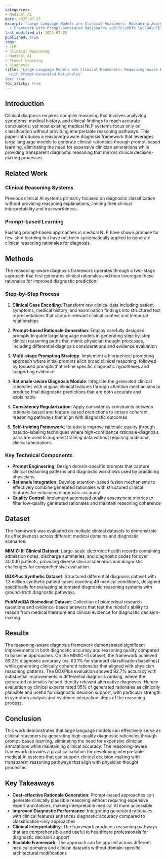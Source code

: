 ```yaml
---
categories:
- Medical AI
date: 2025-07-25
excerpt: "Large Language Models are Clinical Reasoners: Reasoning-Aware Diagnosis\
  \ Framework with Prompt-Generated Rationales \uB17C\uBB38 \uC694\uC57D"
last_modified_at: 2025-07-25
published: true
tags:
- LLM
- Clinical Reasoning
- Medical AI
- Prompt Learning
- Diagnosis
title: 'Large Language Models are Clinical Reasoners: Reasoning-Aware Diagnosis Framework
  with Prompt-Generated Rationales'
toc: true
toc_sticky: true
---
```


## Introduction

Clinical diagnosis requires complex reasoning that involves analyzing symptoms, medical history, and clinical findings to reach accurate conclusions, yet most existing medical NLP systems focus only on classification without providing interpretable reasoning pathways. This paper introduces a reasoning-aware diagnosis framework that leverages large language models to generate clinical rationales through prompt-based learning, eliminating the need for expensive clinician annotations while providing transparent diagnostic reasoning that mirrors clinical decision-making processes.

## Related Work 

### Clinical Reasoning Systems

Previous clinical AI systems primarily focused on diagnostic classification without providing reasoning explanations, limiting their clinical interpretability and trustworthiness.

### Prompt-based Learning

Existing prompt-based approaches in medical NLP have shown promise for few-shot learning but have not been systematically applied to generate clinical reasoning rationales for diagnosis.

## Methods

The reasoning-aware diagnosis framework operates through a two-stage approach that first generates clinical rationales and then leverages these rationales for improved diagnostic prediction:

### Step-by-Step Process

1. **Clinical Case Encoding**: Transform raw clinical data including patient symptoms, medical history, and examination findings into structured text representations that capture relevant clinical context and temporal relationships

2. **Prompt-based Rationale Generation**: Employ carefully designed prompts to guide large language models in generating step-by-step clinical reasoning paths that mimic physician thought processes, including differential diagnosis considerations and evidence evaluation

3. **Multi-stage Prompting Strategy**: Implement a hierarchical prompting approach where initial prompts elicit broad clinical reasoning, followed by focused prompts that refine specific diagnostic hypotheses and supporting evidence

4. **Rationale-aware Diagnosis Module**: Integrate the generated clinical rationales with original clinical features through attention mechanisms to produce final diagnostic predictions that are both accurate and explainable

5. **Consistency Regularization**: Apply consistency constraints between rationale-based and feature-based predictions to ensure coherent reasoning pathways that align with diagnostic outcomes

6. **Self-training Framework**: Iteratively improve rationale quality through pseudo-labeling techniques where high-confidence rationale-diagnosis pairs are used to augment training data without requiring additional clinical annotations


### Key Technical Components

- **Prompt Engineering**: Design domain-specific prompts that capture clinical reasoning patterns and diagnostic workflows used by practicing physicians
- **Rationale Integration**: Develop attention-based fusion mechanisms to effectively combine generated rationales with structured clinical features for enhanced diagnostic accuracy
- **Quality Control**: Implement automated quality assessment metrics to filter low-quality generated rationales and maintain reasoning coherence





## Dataset

The framework was evaluated on multiple clinical datasets to demonstrate its effectiveness across different medical domains and diagnostic scenarios:

**MIMIC-III Clinical Dataset**: Large-scale electronic health records containing admission notes, discharge summaries, and diagnostic codes for over 40,000 patients, providing diverse clinical scenarios and diagnostic challenges for comprehensive evaluation.

**DDXPlus Synthetic Dataset**: Structured differential diagnosis dataset with 1.3 million synthetic patient cases covering 49 medical conditions, designed specifically for evaluating automated diagnostic reasoning systems with ground-truth diagnostic pathways.

**PubMedQA Biomedical Dataset**: Collection of biomedical research questions and evidence-based answers that test the model's ability to reason from medical literature and clinical evidence for diagnostic decision-making.

## Results

The reasoning-aware diagnosis framework demonstrated significant improvements in both diagnostic accuracy and reasoning quality compared to baseline approaches. On the MIMIC-III dataset, the framework achieved 89.2% diagnostic accuracy (vs. 83.1% for standard classification baselines) while generating clinically coherent rationales that aligned with physician reasoning patterns. The DDXPlus evaluation showed 92.7% accuracy with substantial improvements in differential diagnosis ranking, where the generated rationales helped identify relevant alternative diagnoses. Human evaluation by clinical experts rated 85% of generated rationales as clinically plausible and useful for diagnostic decision support, with particular strength in symptom analysis and evidence integration steps of the reasoning process.

## Conclusion

This work demonstrates that large language models can effectively serve as clinical reasoners by generating high-quality diagnostic rationales through prompt-based learning, eliminating the need for expensive clinician annotations while maintaining clinical accuracy. The reasoning-aware framework provides a practical solution for developing interpretable medical AI systems that can support clinical decision-making with transparent reasoning pathways that align with physician thought processes.

## Key Takeaways

- **Cost-effective Rationale Generation**: Prompt-based approaches can generate clinically plausible reasoning without requiring expensive expert annotations, making interpretable medical AI more accessible
- **Improved Diagnostic Performance**: Integrating generated rationales with clinical features enhances diagnostic accuracy compared to classification-only approaches
- **Clinical Interpretability**: The framework produces reasoning pathways that are comprehensible and useful to healthcare professionals for diagnostic decision support
- **Scalable Framework**: The approach can be applied across different medical domains and clinical datasets without domain-specific architectural modifications